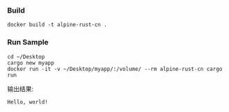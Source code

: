 ### Build

```
docker build -t alpine-rust-cn .
```

### Run Sample

```
cd ~/Desktop
cargo new myapp
docker run -it -v ~/Desktop/myapp/:/volume/ --rm alpine-rust-cn cargo run
```

输出结果:

```
Hello, world!
```
